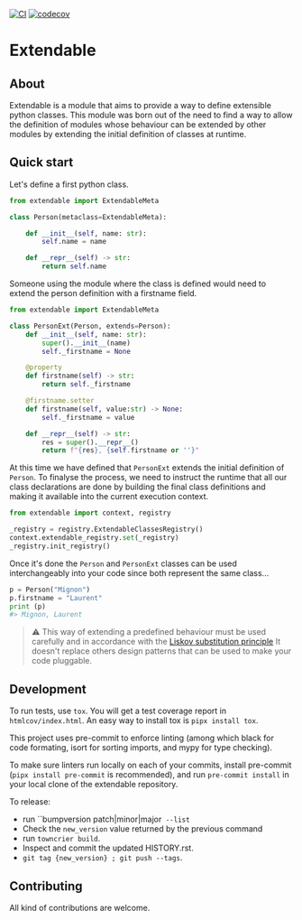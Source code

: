 [![CI](https://github.com/lmignon/extendable/actions/workflows/ci.yml/badge.svg)](https://github.com/lmignon/extendable/actions/workflows/ci.yml)
[![codecov](https://codecov.io/gh/lmignon/extendable/branch/master/graph/badge.svg?token=LXD34T420H)](https://codecov.io/gh/lmignon/extendable)
# Extendable

## About

Extendable is a module that aims to provide a way to define extensible python
classes. This module was born out of the need to find a way to allow the
definition of modules whose behaviour can be extended by other modules by
extending the initial definition of classes at runtime.

## Quick start

Let's define a first python class.

```python
from extendable import ExtendableMeta

class Person(metaclass=ExtendableMeta):

    def __init__(self, name: str):
        self.name = name

    def __repr__(self) -> str:
        return self.name

```

Someone using the module where the class is defined would need to extend the
person definition with a firstname field.

```python
from extendable import ExtendableMeta

class PersonExt(Person, extends=Person):
    def __init__(self, name: str):
        super().__init__(name)
        self._firstname = None

    @property
    def firstname(self) -> str:
        return self._firstname

    @firstname.setter
    def firstname(self, value:str) -> None:
        self._firstname = value

    def __repr__(self) -> str:
        res = super().__repr__()
        return f"{res}, {self.firstname or ''}"
```
At this time we have defined that `PersonExt` extends the initial definition
of `Person`. To finalyse the process, we need to instruct the runtime that
all our class declarations are done by building the final class definitions and
making it available into the current execution context.

```python
from extendable import context, registry

_registry = registry.ExtendableClassesRegistry()
context.extendable_registry.set(_registry)
_registry.init_registry()

```

Once it's done the `Person` and `PersonExt` classes can be used interchangeably
into your code since both represent the same class...

```python
p = Person("Mignon")
p.firstname = "Laurent"
print (p)
#> Mignon, Laurent
```

> :warning: This way of extending a predefined behaviour must be used carefully and in
> accordance with the [Liskov substitution principle](https://en.wikipedia.org/wiki/Liskov_substitution_principle)
> It doesn't replace others design patterns that can be used to make your code pluggable.

## Development

To run tests, use `tox`. You will get a test coverage report in `htmlcov/index.html`.
An easy way to install tox is `pipx install tox`.

This project uses pre-commit to enforce linting (among which black for code formating,
isort for sorting imports, and mypy for type checking).

To make sure linters run locally on each of your commits, install pre-commit
(`pipx install pre-commit` is recommended), and run `pre-commit install` in your
local clone of the extendable repository.

To release:

 * run ``bumpversion patch|minor|major` --list`
 * Check the `new_version` value returned by the previous command
 * run `towncrier build`.
 * Inspect and commit the updated HISTORY.rst.
 * `git tag {new_version} ; git push --tags`.

## Contributing

All kind of contributions are welcome.
